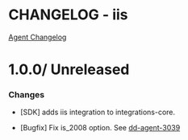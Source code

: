 # CHANGELOG - iis

[Agent Changelog](https://github.com/DataDog/dd-agent/blob/master/CHANGELOG.md)

1.0.0/ Unreleased
==================

### Changes

* [SDK] adds iis integration to integrations-core.

* [Bugfix] Fix is_2008 option. See [dd-agent-3039](https://github.com/datadog/dd-agent/issues/3039)

